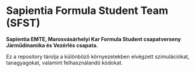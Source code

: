 # Sapientia Formula Student Team (SFST)
**Sapientia EMTE, Marosvásárhelyi Kar Formula Student csapatverseny Járműdinamika és Vezérlés csapata.**


Ez a repository tárolja a különböző környezetekben elvégzett szimulációkat, tanagyagokat, valamint felhasználandó kódokat.
